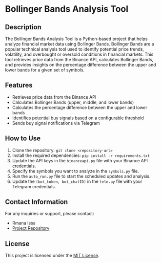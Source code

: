 # Bollinger Bands Analysis Tool

## Description

The Bollinger Bands Analysis Tool is a Python-based project that helps analyze financial market data using Bollinger Bands. Bollinger Bands are a popular technical analysis tool used to identify potential price trends, volatility, and overbought or oversold conditions in financial markets. This tool retrieves price data from the Binance API, calculates Bollinger Bands, and provides insights on the percentage difference between the upper and lower bands for a given set of symbols.

## Features

- Retrieves price data from the Binance API
- Calculates Bollinger Bands (upper, middle, and lower bands)
- Calculates the percentage difference between the upper and lower bands
- Identifies potential buy signals based on a configurable threshold
- Sends buy signal notifications via Telegram

## How to Use

1. Clone the repository: `git clone <repository-url>`
2. Install the required dependencies: `pip install -r requirements.txt`
3. Update the API keys in the `binanceapi.py` file with your Binance API credentials.
4. Specify the symbols you want to analyze in the `symbols.py` file.
5. Run the `auto_run.py` file to start the scheduled updates and analysis.
6. Update the `(bot_token, bot_chatID)` in the `tele.py` file with your Telegram credentials.

## Contact Information

For any inquiries or support, please contact:
- Rmana Issa
- [Project Repository]([https://github.com/your-username/project-repo](https://github.com/Ramanoissa/bollinger_Bands.git))

## License

This project is licensed under the [MIT License](LICENSE).
